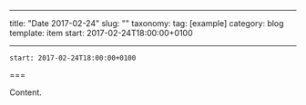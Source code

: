 
---
title: "Date 2017-02-24"
slug: ""
taxonomy:
tag: [example]
category: blog
template: item
start: 2017-02-24T18:00:00+0100

---

``start: 2017-02-24T18:00:00+0100``

===

Content.
